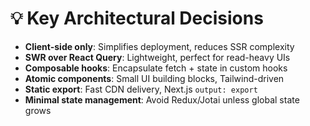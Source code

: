 # 💡 Key Architectural Decisions
- **Client-side only**: Simplifies deployment, reduces SSR complexity
- **SWR over React Query**: Lightweight, perfect for read-heavy UIs
- **Composable hooks**: Encapsulate fetch + state in custom hooks
- **Atomic components**: Small UI building blocks, Tailwind-driven
- **Static export**: Fast CDN delivery, Next.js `output: export`
- **Minimal state management**: Avoid Redux/Jotai unless global state grows